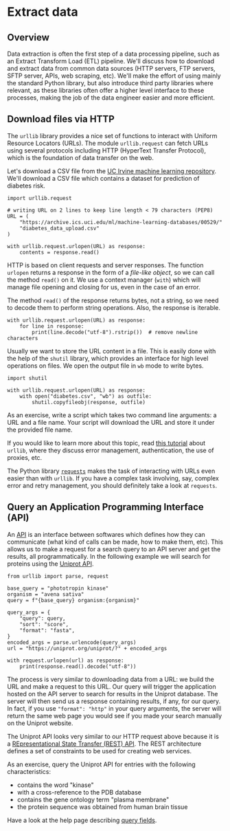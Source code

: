 # Extract data

## Overview

Data extraction is often the first step of a data processing pipeline, such as
an Extract Transform Load (ETL) pipeline. We'll discuss how to download and
extract data from common data sources (HTTP servers, FTP servers, SFTP server,
APIs, web scraping, etc). We'll make the effort of using mainly the standard
Python library, but also introduce third party libraries where relevant, as
these libraries often offer a higher level interface to these processes, making
the job of the data engineer easier and more efficient.

## Download files via HTTP

The `urllib` library provides a nice set of functions to interact with Uniform
Resource Locators (URLs). The module `urllib.request` can fetch URLs using
several protocols including HTTP (HyperText Transfer Protocol), which is the
foundation of data transfer on the web.

Let's download a CSV file from the [UC Irvine machine learning
repository](https://archive.ics.uci.edu/ml/index.php). We'll download a CSV
file which contains a dataset for prediction of diabetes risk.

```
import urllib.request

# writing URL on 2 lines to keep line length < 79 characters (PEP8)
URL = (
    "https://archive.ics.uci.edu/ml/machine-learning-databases/00529/"
    "diabetes_data_upload.csv"
)

with urllib.request.urlopen(URL) as response:
    contents = response.read()
```

HTTP is based on client requests and server responses. The function `urlopen`
returns a response in the form of a *file-like object*, so we can call the
method `read()` on it. We use a context manager (`with`) which will manage file
opening and closing for us, even in the case of an error.

The method `read()` of the response returns bytes, not a string, so we need to
decode them to perform string operations. Also, the response is iterable.

```
with urllib.request.urlopen(URL) as response:
    for line in response:
        print(line.decode("utf-8").rstrip())  # remove newline characters
```

Usually we want to store the URL content in a file. This is easily done with
the help of the `shutil` library, which provides an interface for high level
operations on files. We open the output file in `wb` mode to write bytes.

```
import shutil

with urllib.request.urlopen(URL) as response:
    with open("diabetes.csv", "wb") as outfile:
        shutil.copyfileobj(response, outfile)
```

As an exercise, write a script which takes two command line arguments: a URL
and a file name. Your script will download the URL and store it under the
provided file name.

If you would like to learn more about this topic, read [this
tutorial](https://docs.python.org/3/library/urllib.request.html) about
`urllib`, where they discuss error management, authentication, the use of
proxies, etc.

The Python library [`requests`](https://requests.readthedocs.io/en/master)
makes the task of interacting with URLs even easier than with `urllib`. If you
have a complex task involving, say, complex error and retry management, you should definitely take a look at `requests`.

## Query an Application Programming Interface (API)

An [API](https://en.wikipedia.org/wiki/API) is an interface between softwares
which defines how they can communicate (what kind of calls can be made, how to
make them, etc). This allows us to make a request for a search query to an API
server and get the results, all programmatically. In the following example we
will search for proteins using the [Uniprot
API](https://www.uniprot.org/help/api_queries).

```
from urllib import parse, request

base_query = "phototropin kinase"
organism = "avena sativa"
query = f"{base_query} organism:{organism}"

query_args = {
    "query": query,
    "sort": "score",
    "format": "fasta",
}
encoded_args = parse.urlencode(query_args)
url = "https://uniprot.org/uniprot/?" + encoded_args

with request.urlopen(url) as response:
    print(response.read().decode("utf-8"))
```

The process is very similar to downloading data from a URL: we build the URL
and make a request to this URL. Our query will trigger the application hosted
on the API server to search for results in the Uniprot database. The server
will then send us a response containing results, if any, for our query. In
fact, if you use `"format": "http"` in your query arguments, the server will
return the same web page you would see if you made your search manually on the
Uniprot website.

The Uniprot API looks very similar to our HTTP request above because it is a
[REpresentational State Transfer (REST)
API](https://en.wikipedia.org/wiki/Representational_state_transfer). The REST
architecture defines a set of constraints to be used for creating web services.

As an exercise, query the Uniprot API for entries with the following
characteristics:

* contains the word "kinase"
* with a cross-reference to the PDB database
* contains the gene ontology term "plasma membrane"
* the protein sequence was obtained from human brain tissue

Have a look at the help page describing [query
fields](https://www.uniprot.org/help/query-fields).
